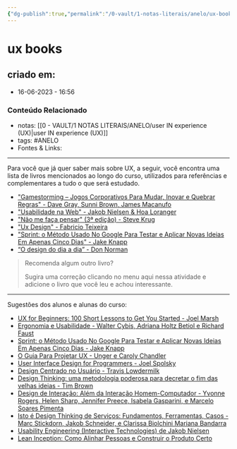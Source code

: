 ```yaml
---
{"dg-publish":true,"permalink":"/0-vault/1-notas-literais/anelo/ux-books/","tags":["ANELO"],"dgHomeLink":true,"dgShowLocalGraph":true,"dgShowFileTree":true,"dgEnableSearch":true}
---
```


# ux books

## criado em: 
-  16-06-2023 - 16:56

### Conteúdo Relacionado
- notas: [[0 - VAULT/1 NOTAS LITERAIS/ANELO/user IN experience (UX)\|user IN experience (UX)]]
- tags: #ANELO 
- Fontes & Links: 

---


Para você que já quer saber mais sobre UX, a seguir, você encontra uma lista de livros mencionados ao longo do curso, utilizados para referências e complementares a tudo o que será estudado.

- ["Gamestorming – Jogos Corporativos Para Mudar, Inovar e Quebrar Regras" - Dave Gray, Sunni Brown, James Macanufo](https://www.zoom.com.br/livros/gamestorming-jogos-corporativos-para-mudar-inovar-e-quebrar-regras-gray-dave-brown-sunni-macanufo-james-9788576086093?_lc=88&q=gamestorming%20jogos%20corporativos)
- ["Usabilidade na Web" - Jakob Nielsen & Hoa Loranger](https://www.buscape.com.br/livros/usabilidade-na-web-projetando-websites-com-qualidade-nielsen-jakob-loranger-hoa-9788535221909?_lc=88&q=9788535221909)
- ["Não me faça pensar" (3ª edição) - Steve Krug](https://g.co/kgs/CXmFoQ)
- ["Ux Design" - Fabricio Teixeira](https://www.casadocodigo.com.br/products/livro-ux-user-experience)
- ["Sprint: o Método Usado No Google Para Testar e Aplicar Novas Ideias Em Apenas Cinco Dias" - Jake Knapp](https://www.buscape.com.br/livros/sprint-o-metodo-usado-no-google-para-testar-e-aplicar-novas-ideias-em-apenas-cinco-dias-jake-knapp-9788551001523?_lc=88&q=9788551001523)
- [“O design do dia a dia” - Don Norman](https://g.co/kgs/Pj3fwY)

> Recomenda algum outro livro?
> 
> Sugira uma correção clicando no menu aqui nessa atividade e adicione o livro que você leu e achou interessante.

---

Sugestões dos alunos e alunas do curso:

- [UX for Beginners: 100 Short Lessons to Get You Started - Joel Marsh](https://www.google.com.br/books/edition/UX_for_Beginners/6LhRCwAAQBAJ?hl=en&gbpv=1&dq=ux+for+beginners&printsec=frontcover)
- [Ergonomia e Usabilidade - Walter Cybis, Adriana Holtz Betiol e Richard Faust](https://novatec.com.br/livros/ergonomia-usabilidade-3ed/)
- [Sprint: o Método Usado No Google Para Testar e Aplicar Novas Ideias Em Apenas Cinco Dias - Jake Knapp](https://www.saraiva.com.br/sprint-o-mtodo-usado-no-google-para-testar-e-aplicar-novas-ideias-em-apenas-cinco-dias-9439307.html)
- [O Guia Para Projetar UX - Unger e Caroly Chandler](https://www.amazon.com.br/Guia-Para-Projetar-UX/dp/8576083922)
- [User Interface Design for Programmers - Joel Spolsky](https://www.amazon.com/Interface-Design-Programmers-Avram-Spolsky/dp/1893115941)
- [Design Centrado no Usuário - Travis Lowdermilk](https://www.amazon.com.br/Design-Centrado-Usu%C3%A1rio-Travis-Lowdermilk/dp/8575223666/ref=asc_df_8575223666/)
- [Design Thinking: uma metodologia poderosa para decretar o fim das velhas ideias - Tim Brown](https://www.amazon.com.br/Design-Thinking-Metodologia-Poderosa-Decretar/dp/8550814369/ref=sr_1_2?__mk_pt_BR=%C3%85M%C3%85%C5%BD%C3%95%C3%91&keywords=Design+Thinking+-+uma+metodologia+poderosa+para+decretar+o+fim+das+velhas+id%C3%A9ias&qid=1651847925&sr=8-2&ufe=app_do%3Aamzn1.fos.6a09f7ec-d911-4889-ad70-de8dd83c8a74)
- [Design de Interação: Além da Interação Homem-Computador - Yvonne Rogers, Helen Sharp, Jennifer Preece, Isabela Gasparini, e Marcelo Soares Pimenta](https://www.amazon.com.br/Design-Intera%C3%A7%C3%A3o-Al%C3%A9m-Humano-Computador/dp/8582600062/ref=sr_1_1?__mk_pt_BR=%C3%85M%C3%85%C5%BD%C3%95%C3%91&crid=3M29BFSZKP7JB&keywords=Design+de+Intera%C3%A7%C3%A3o.+Al%C3%A9m+da+Intera%C3%A7%C3%A3o+Homem-Computador&qid=1651847988&sprefix=design+de+intera%C3%A7%C3%A3o.+al%C3%A9m+da+intera%C3%A7%C3%A3o+homem-computador%2Caps%2C290&sr=8-1&ufe=app_do%3Aamzn1.fos.95de73c3-5dda-43a7-bd1f-63af03b14751)
- [Isto é Design Thinking de Serviços: Fundamentos, Ferramentas, Casos - Marc Stickdorn, Jakob Schneider, e Clarissa Biolchini Mariana Bandarra](https://www.amazon.com.br/Isto-Design-Thinking-Servi%C3%A7os-Fundamentos/dp/8582602170/ref=sr_1_1?__mk_pt_BR=%C3%85M%C3%85%C5%BD%C3%95%C3%91&crid=15CYEWETREIAJ&keywords=Isto+%C3%A9+Design+Thinking+de+Servi%C3%A7os+-+Fundamentos%2C+Ferramentas%2C+Casos&qid=1651848039&sprefix=isto+%C3%A9+design+thinking+de+servi%C3%A7os+-+fundamentos+ferramentas+casos%2Caps%2C218&sr=8-1&ufe=app_do%3Aamzn1.fos.95de73c3-5dda-43a7-bd1f-63af03b14751)
- [Usability Engineering (Interactive Technologies) de Jakob Nielsen](https://www.amazon.com.br/Usability-Engineering-Interactive-Technologies-English-ebook/dp/B0029ZBK80/ref=sr_1_1?keywords=Usability-Engineering-Interactive-Technologies&qid=1666274377&qu=eyJxc2MiOiIwLjA2IiwicXNhIjoiMC4wMCIsInFzcCI6IjAuMDAifQ%3D%3D&sr=8-1)
- [Lean Inception: Como Alinhar Pessoas e Construir o Produto Certo](https://caroli.org/livro/lean-inception-como-alinhar-pessoas-e-construir-o-produto-certo/)